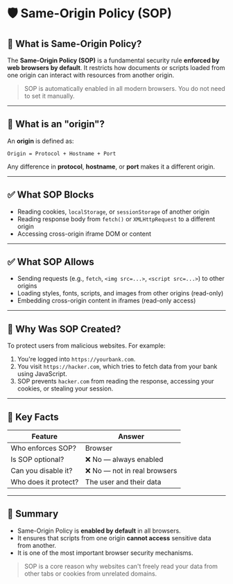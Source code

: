 # 🛡️ Same-Origin Policy (SOP)

## 🔐 What is Same-Origin Policy?

The **Same-Origin Policy (SOP)** is a fundamental security rule **enforced by web browsers by default**. It restricts how documents or scripts loaded from one origin can interact with resources from another origin.

> SOP is automatically enabled in all modern browsers. You do not need to set it manually.

---

## 🧾 What is an "origin"?

An **origin** is defined as:

```
Origin = Protocol + Hostname + Port
```

Any difference in **protocol**, **hostname**, or **port** makes it a different origin.

---

## ✅ What SOP Blocks

- Reading cookies, `localStorage`, or `sessionStorage` of another origin
- Reading response body from `fetch()` or `XMLHttpRequest` to a different origin
- Accessing cross-origin iframe DOM or content

---

## ✅ What SOP Allows

- Sending requests (e.g., `fetch`, `<img src=...>`, `<script src=...>`) to other origins
- Loading styles, fonts, scripts, and images from other origins (read-only)
- Embedding cross-origin content in iframes (read-only access)

---

## 🎯 Why Was SOP Created?

To protect users from malicious websites. For example:

1. You're logged into `https://yourbank.com`.
2. You visit `https://hacker.com`, which tries to fetch data from your bank using JavaScript.
3. SOP prevents `hacker.com` from reading the response, accessing your cookies, or stealing your session.

---

## 🧠 Key Facts

| Feature              | Answer                       |
| -------------------- | ---------------------------- |
| Who enforces SOP?    | Browser                      |
| Is SOP optional?     | ❌ No — always enabled       |
| Can you disable it?  | ❌ No — not in real browsers |
| Who does it protect? | The user and their data      |

---

## 🔐 Summary

- Same-Origin Policy is **enabled by default** in all browsers.
- It ensures that scripts from one origin **cannot access** sensitive data from another.
- It is one of the most important browser security mechanisms.

> SOP is a core reason why websites can't freely read your data from other tabs or cookies from unrelated domains.
